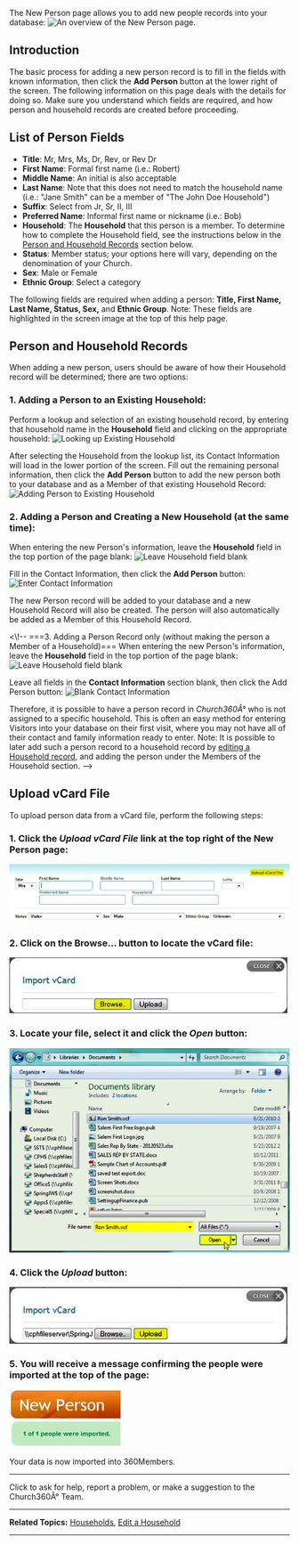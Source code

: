  The New Person page allows you to add new people records
into your database: ![An overview of the New Person
page.](New_Person_01.JPG "An overview of the New Person page.")

Introduction
-------------------------------------------------------------------------

The basic process for adding a new person record is to fill in the
fields with known information, then click the **Add Person** button at
the lower right of the screen. The following information on this page
deals with the details for doing so. Make sure you understand which
fields are required, and how person and household records are created
before proceeding.

List of Person Fields
-------------------------------------------------------------------------------------------

-   **Title**: Mr, Mrs, Ms, Dr, Rev, or Rev Dr
-   **First Name**: Formal first name (i.e.: Robert)
-   **Middle Name**: An initial is also acceptable
-   **Last Name**: Note that this does not need to match the household
    name (i.e.: "Jane Smith" can be a member of "The John Doe
    Household")
-   **Suffix**: Select from Jr, Sr, II, III
-   **Preferred Name**: Informal first name or nickname (i.e.: Bob)
-   **Household**: The **Household** that this person is a member. To
    determine how to complete the Household field, see the instructions
    below in the [Person and Household
    Records](people:%20New%20Person#Person%20and%20Household%20Records)
    section below.
-   **Status**: Member status; your options here will vary, depending on
    the denomination of your Church.
-   **Sex**: Male or Female
-   **Ethnic Group**: Select a category

The following fields are required when adding a person: **Title, First
Name, Last Name, Status, Sex,** and **Ethnic Group**. Note: These fields
are highlighted in the screen image at the top of this help page.

Person and Household Records
---------------------------------------------------------------------------------------------------------

When adding a new person, users should be aware of how their Household
record will be determined; there are two options:

### 1. Adding a Person to an Existing Household:

Perform a lookup and selection of an existing household record, by
entering that household name in the **Household** field and clicking on
the appropriate household: ![Looking up Existing
Household](New_Person_02.JPG "Looking up Existing Household")

After selecting the Household from the lookup list, its Contact
Information will load in the lower portion of the screen. Fill out the
remaining personal information, then click the **Add Person** button to
add the new person both to your database and as a Member of that
existing Household Record: ![Adding Person to Existing
Household](New_Person_03.JPG "Adding Person to Existing Household")

### 2. Adding a Person and Creating a New Household (at the same time):

When entering the new Person's information, leave the **Household**
field in the top portion of the page blank: ![Leave Household field
blank](New_Person_04.JPG "Leave Household field blank")

Fill in the Contact Information, then click the **Add Person** button:
![Enter Contact
Information](New_Person_05.JPG "Enter Contact Information")

The new Person record will be added to your database and a new Household
Record will also be created. The person will also automatically be added
as a Member of this Household Record.

\<\\!-- ===3. Adding a Person Record only (without making the person a
Member of a Household)=== When entering the new Person's information,
leave the **Household** field in the top portion of the page blank:
![Leave Household field
blank](New_Person_06.JPG "Leave Household field blank")

Leave all fields in the **Contact Information** section blank, then
click the Add Person button: ![Blank Contact
Information](New_Person_07.JPG "Blank Contact Information")

Therefore, it is possible to have a person record in *Church360Â°* who
is not assigned to a specific household. This is often an easy method
for entering Visitors into your database on their first visit, where you
may not have all of their contact and family information ready to enter.
Note: It is possible to later add such a person record to a household
record by [editing a Household record](people:%20Edit%20a%20Household),
and adding the person under the Members of the Household section. --\>

Upload vCard File
-----------------------------------------------------------------------------------

To upload person data from a vCard file, perform the following steps:

### 1. Click the *Upload vCard File* link at the top right of the New Person page:

![Upload vCard File link](New_Person_08.JPG "Upload vCard File link")

### 2. Click on the **Browse...** button to locate the vCard file:

![Click Browse...](New_Person_09.JPG "Click Browse...")

### 3. Locate your file, select it and click the *Open* button:

![Select & Open File](New_Person_10.JPG "Select & Open File")

### 4. Click the *Upload* button:

![Click Upload](New_Person_11.JPG "Click Upload")

### 5. You will receive a message confirming the people were imported at the top of the page:

![Confirmation Message](New_Person_12.JPG "Confirmation Message")

Your data is now imported into 360Members.

* * * * *

Click **<Feedback>** to ask for help, report a problem, or make a
suggestion to the Church360Â° Team.

* * * * *

**Related Topics:** [Households](people:%20Households), [Edit a
Household](people:%20Edit%20a%20Household)

* * * * *
